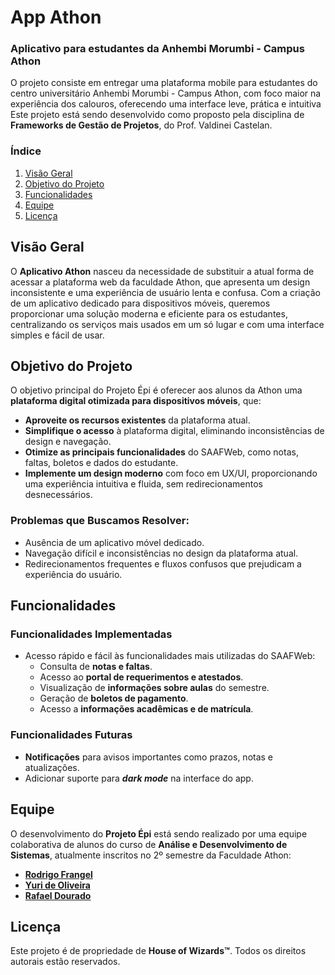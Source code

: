 # App Athon

### Aplicativo para estudantes da Anhembi Morumbi - Campus Athon
O projeto consiste em entregar uma plataforma mobile para estudantes do centro universitário Anhembi Morumbi - Campus Athon, com foco maior na experiência dos calouros, oferecendo uma interface leve, prática e intuitiva Este projeto está sendo desenvolvido como proposto pela disciplina de **Frameworks de Gestão de Projetos**, do Prof. Valdinei Castelan.

### Índice
1. [Visão Geral](#visao-geral)
2. [Objetivo do Projeto](#objetivo-do-projeto)
3. [Funcionalidades](#funcionalidades)
4. [Equipe](#equipe)
5. [Licença](#licenca)

## Visão Geral
O **Aplicativo Athon** nasceu da necessidade de substituir a atual forma de acessar a plataforma web da faculdade Athon, que apresenta um design inconsistente e uma experiência de usuário lenta e confusa. Com a criação de um aplicativo dedicado para dispositivos móveis, queremos proporcionar uma solução moderna e eficiente para os estudantes, centralizando os serviços mais usados em um só lugar e com uma interface simples e fácil de usar.

## Objetivo do Projeto
O objetivo principal do Projeto Épi é oferecer aos alunos da Athon uma **plataforma digital otimizada para dispositivos móveis**, que:

- **Aproveite os recursos existentes** da plataforma atual.
- **Simplifique o acesso** à plataforma digital, eliminando inconsistências de design e navegação.
- **Otimize as principais funcionalidades** do SAAFWeb, como notas, faltas, boletos e dados do estudante.
- **Implemente um design moderno** com foco em UX/UI, proporcionando uma experiência intuitiva e fluida, sem redirecionamentos desnecessários.

### Problemas que Buscamos Resolver:
- Ausência de um aplicativo móvel dedicado.
- Navegação difícil e inconsistências no design da plataforma atual.
- Redirecionamentos frequentes e fluxos confusos que prejudicam a experiência do usuário.

## Funcionalidades
### Funcionalidades Implementadas
- Acesso rápido e fácil às funcionalidades mais utilizadas do SAAFWeb:
  - Consulta de **notas e faltas**.
  - Acesso ao **portal de requerimentos e atestados**.
  - Visualização de **informações sobre aulas** do semestre.
  - Geração de **boletos de pagamento**.
  - Acesso a **informações acadêmicas e de matrícula**.

### Funcionalidades Futuras
- **Notificações** para avisos importantes como prazos, notas e atualizações.
- Adicionar suporte para ***dark mode*** na interface do app.

## Equipe
O desenvolvimento do **Projeto Épi** está sendo realizado por uma equipe colaborativa de alunos do curso de **Análise e Desenvolvimento de Sistemas**, atualmente inscritos no 2º semestre da Faculdade Athon:

- [**Rodrigo Frangel**](https://github.com/RodrigoFrangel)
- [**Yuri de Oliveira**](https://github.com/YuriOliiv)
- [**Rafael Dourado**](https://github.com/Douradorf)

## Licença
Este projeto é de propriedade de **House of Wizards™**. Todos os direitos autorais estão reservados.
